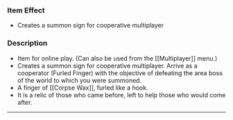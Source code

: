 ### Item Effect
- Creates a summon sign for cooperative multiplayer

### Description
- Item for online play. (Can also be used from the [[Multiplayer]] menu.)
- Creates a summon sign for cooperative multiplayer. Arrive as a cooperator (Furled Finger) with the objective of defeating the area boss of the world to which you were summoned.
- A finger of [[Corpse Wax]], furled like a hook.
- It is a relic of those who came before, left to help those who would come after.

___